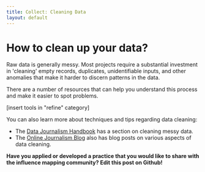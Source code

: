 ```yaml
---
title: Collect: Cleaning Data  
layout: default
---
```


<h1>How to clean up your data?</h1>

Raw data is generally messy. Most projects require a substantial investment in 'cleaning' empty records, duplicates, unidentifiable inputs, and other anomalies that make it harder to discern patterns in the data.

There are a number of resources that can help you understand this process and make it easier to spot problems.

[insert tools in &quot;refine&quot; category]

You can also learn more about techniques and tips regarding data cleaning:
- The [Data Journalism Handbook](http://datajournalismhandbook.org/1.0/en/understanding_data_2.html) has a section on cleaning messy data.
- The [Online Journalism Blog](http://onlinejournalismblog.com/tag/cleaning-data/) also has blog posts on various aspects of data cleaning. 

<strong>Have you applied or developed a practice that you would like to share with the influence mapping community? Edit this post on Github!</strong> 
